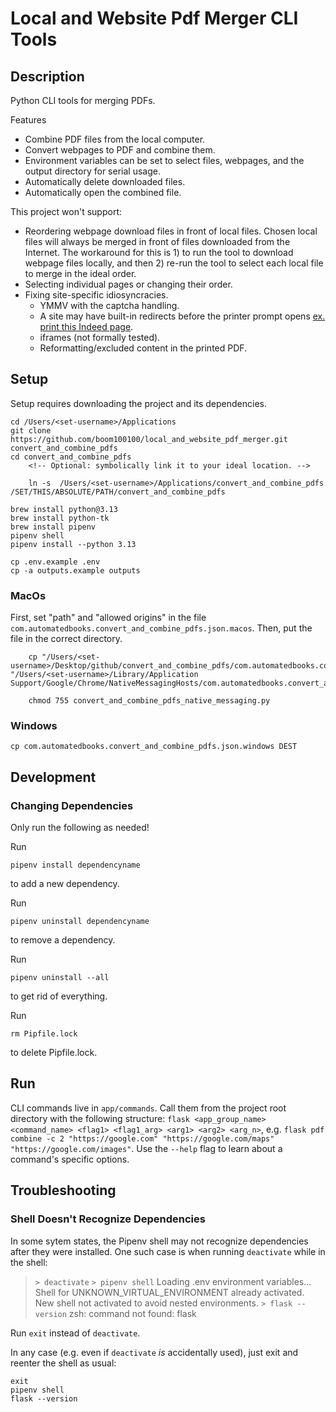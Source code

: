 # Local and Website Pdf Merger CLI Tools

## Description

Python CLI tools for merging PDFs.

Features
- Combine PDF files from the local computer.
- Convert webpages to PDF and combine them.
- Environment variables can be set to select files, webpages, and the output directory for serial usage.
- Automatically delete downloaded files.
- Automatically open the combined file.

This project won't support:

- Reordering webpage download files in front of local files. Chosen local files will always be merged in front of files downloaded from the Internet. The workaround for this is 1) to run the tool to download webpage files locally, and then 2) re-run the tool to select each local file to merge in the ideal order.
- Selecting individual pages or changing their order.
- Fixing site-specific idiosyncracies.
  - YMMV with the captcha handling.
  - A site may have built-in redirects before the printer prompt opens [ex. print this Indeed page](https://www.indeed.com/jobs?q=sm&l=New+York%2C+NY&from=searchOnHP&vjk=0bf7023a2547e8c8).
  - iframes (not formally tested).
  - Reformatting/excluded content in the printed PDF.

## Setup

Setup requires downloading the project and its dependencies.

    cd /Users/<set-username>/Applications
    git clone https://github.com/boom100100/local_and_website_pdf_merger.git convert_and_combine_pdfs
    cd convert_and_combine_pdfs
        <!-- Optional: symbolically link it to your ideal location. -->

        ln -s  /Users/<set-username>/Applications/convert_and_combine_pdfs /SET/THIS/ABSOLUTE/PATH/convert_and_combine_pdfs

    brew install python@3.13
    brew install python-tk
    brew install pipenv
    pipenv shell
    pipenv install --python 3.13

    cp .env.example .env
    cp -a outputs.example outputs

### MacOs

First, set "path" and "allowed origins" in the file `com.automatedbooks.convert_and_combine_pdfs.json.macos`. Then, put the file in the correct directory.

        cp "/Users/<set-username>/Desktop/github/convert_and_combine_pdfs/com.automatedbooks.convert_and_combine_pdfs.json.macos" "/Users/<set-username>/Library/Application Support/Google/Chrome/NativeMessagingHosts/com.automatedbooks.convert_and_combine_pdfs.json"

        chmod 755 convert_and_combine_pdfs_native_messaging.py

### Windows
<!-- TODO: must add this setup. Will need further registry treatment. -->
    cp com.automatedbooks.convert_and_combine_pdfs.json.windows DEST



## Development
### Changing Dependencies
Only run the following as needed!

Run

    pipenv install dependencyname

to add a new dependency.

Run

    pipenv uninstall dependencyname

to remove a dependency.

Run

    pipenv uninstall --all

to get rid of everything.

Run

    rm Pipfile.lock

to delete Pipfile.lock. 

## Run
CLI commands live in `app/commands`. Call them from the project root directory with the following structure: `flask <app_group_name> <command_name> <flag1> <flag1_arg> <arg1> <arg2> <arg_n>`, e.g. `flask pdf combine -c 2 "https://google.com" "https://google.com/maps" "https://google.com/images"`. Use the `--help` flag to learn about a command's specific options.


## Troubleshooting

### Shell Doesn't Recognize Dependencies

In some sytem states, the Pipenv shell may not recognize dependencies after they were installed. One such case is when running `deactivate` while in the shell:

> `> deactivate`
> `> pipenv shell`
> Loading .env environment variables...
> Shell for UNKNOWN_VIRTUAL_ENVIRONMENT already activated.
> New shell not activated to avoid nested environments.
> `> flask --version`
> zsh: command not found: flask

Run `exit` instead of `deactivate`.

In any case (e.g. even if `deactivate` *is* accidentally used), just exit and reenter the shell as usual:

```
exit 
pipenv shell
flask --version
```
